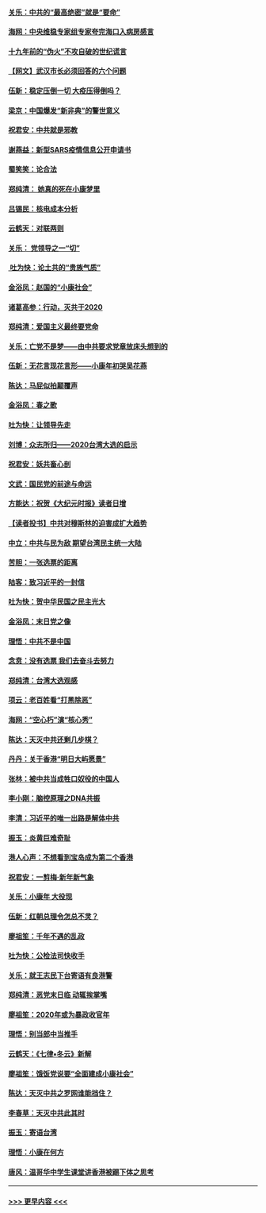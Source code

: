 #### [关乐：中共的“最高绝密”就是“要命”](../pages/nsc993/n11816946.md?t=01250955) 
#### [海网：中央维稳专家组专家夸完海口入病房感言](../pages/nsc993/n11815138.md?t=01250955) 
#### [十九年前的“伪火”不攻自破的世纪谎言](../pages/nsc993/n11813238.md?t=01250955) 
#### [【网文】武汉市长必须回答的六个问题](../pages/nsc993/n11813848.md?t=01250955) 
#### [伍新：稳定压倒一切 大疫压得倒吗？](../pages/nsc993/n11812634.md?t=01250955) 
#### [梁京：中国爆发“新非典”的警世意义](../pages/nsc993/n11812554.md?t=01250955) 
#### [祝君安：中共就是邪教](../pages/nsc993/n11812431.md?t=01250955) 
#### [谢燕益：新型SARS疫情信息公开申请书](../pages/nsc993/n11808840.md?t=01250955) 
#### [蜀笑笑：论合法](../pages/nsc993/n11808064.md?t=01250955) 
#### [郑纯清： 她真的死在小康梦里](../pages/nsc993/n11806623.md?t=01250955) 
#### [吕锡民：核电成本分析](../pages/nsc993/n11806284.md?t=01250955) 
#### [云鹤天：对联两则](../pages/nsc993/n11805957.md?t=01250955) 
#### [关乐： 党领导之一“切”](../pages/nsc993/n11804505.md?t=01250955) 
#### [ 吐为快：论土共的“贵族气质”](../pages/nsc993/n11804490.md?t=01250955) 
#### [金浴凤：赵国的“小康社会”](../pages/nsc993/n11804452.md?t=01250955) 
#### [诸葛高参：行动，灭共于2020](../pages/nsc993/n11804120.md?t=01250955) 
#### [郑纯清：爱国主义最终要党命](../pages/nsc993/n11802197.md?t=01250955) 
#### [关乐：亡党不是梦——由中共要求党章放床头想到的](../pages/nsc993/n11802156.md?t=01250955) 
#### [伍新：无花言现花言形——小康年初哭吴花燕](../pages/nsc993/n11800044.md?t=01250955) 
#### [陈达：马屁似拍颠覆声](../pages/nsc993/n11800010.md?t=01250955) 
#### [金浴凤：春之歌](../pages/nsc993/n11797687.md?t=01250955) 
#### [吐为快：让领导先走](../pages/nsc993/n11797512.md?t=01250955) 
#### [刘博：众志所归——2020台湾大选的启示](../pages/nsc993/n11796878.md?t=01250955) 
#### [祝君安：妖共畜心剖](../pages/nsc993/n11794273.md?t=01250955) 
#### [文武：国民党的前途与命运](../pages/nsc993/n11794198.md?t=01250955) 
#### [方能达：祝贺《大纪元时报》读者日增](../pages/nsc993/n11793807.md?t=01250955) 
#### [【读者投书】中共对穆斯林的迫害成扩大趋势](../pages/nsc993/n11791371.md?t=01250955) 
#### [中立：中共与民为敌 期望台湾民主统一大陆](../pages/nsc993/n11790392.md?t=01250955) 
#### [苦胆：一张选票的距离](../pages/nsc993/n11788914.md?t=01250955) 
#### [陆客：致习近平的一封信](../pages/nsc993/n11788867.md?t=01250955) 
#### [吐为快：贺中华民国之民主光大](../pages/nsc993/n11788618.md?t=01250955) 
#### [金浴凤：末日党之像](../pages/nsc993/n11787475.md?t=01250955) 
#### [理悟：中共不是中国](../pages/nsc993/n11787463.md?t=01250955) 
#### [念贲：没有选票  我们去奋斗去努力](../pages/nsc993/n11787398.md?t=01250955) 
#### [郑纯清：台湾大选观感](../pages/nsc993/n11786210.md?t=01250955) 
#### [项云：老百姓看“打黑除恶”](../pages/nsc993/n11785398.md?t=01250955) 
#### [海网：“空心朽”演“核心秀”](../pages/nsc993/n11783874.md?t=01250955) 
#### [陈达：天灭中共还剩几步棋？](../pages/nsc993/n11783719.md?t=01250955) 
#### [丹丹：关于香港“明日大屿愿景”](../pages/nsc993/n11783273.md?t=01250955) 
#### [张林：被中共当成牲口奴役的中国人](../pages/nsc993/n11782397.md?t=01250955) 
#### [李小刚：脑控原理之DNA共振](../pages/nsc993/n11780962.md?t=01250955) 
#### [李清：习近平的唯一出路是解体中共](../pages/nsc993/n11780866.md?t=01250955) 
#### [振玉：炎黄巨难奇耻](../pages/nsc993/n11779632.md?t=01250955) 
#### [港人心声：不想看到宝岛成为第二个香港](../pages/nsc993/n11778817.md?t=01250955) 
#### [祝君安：一剪梅‧新年新气象](../pages/nsc993/n11776340.md?t=01250955) 
#### [关乐：小康年 大役现](../pages/nsc993/n11774213.md?t=01250955) 
#### [伍新：红朝总理令怎总不灵？](../pages/nsc993/n11770813.md?t=01250955) 
#### [廖祖笙：千年不遇的乱政](../pages/nsc993/n11770373.md?t=01250955) 
#### [吐为快：公检法司快收手](../pages/nsc993/n11770359.md?t=01250955) 
#### [关乐：就王志民下台寄语有良港警](../pages/nsc993/n11769903.md?t=01250955) 
#### [郑纯清：恶党末日临 动辄挨掌嘴](../pages/nsc993/n11769356.md?t=01250955) 
#### [廖祖笙：2020年或为暴政收官年](../pages/nsc993/n11768216.md?t=01250955) 
#### [理悟：别当郎中当推手](../pages/nsc993/n11768243.md?t=01250955) 
#### [云鹤天：《七律▪冬云》新解](../pages/nsc993/n11768204.md?t=01250955) 
#### [廖祖笙：饿饭党说要“全面建成小康社会”](../pages/nsc993/n11767482.md?t=01250955) 
#### [陈达：天灭中共之罗网谁能挡住？](../pages/nsc993/n11767465.md?t=01250955) 
#### [李春草：天灭中共此其时](../pages/nsc993/n11767452.md?t=01250955) 
#### [振玉：寄语台湾](../pages/nsc993/n11767432.md?t=01250955) 
#### [理悟：小康在何方](../pages/nsc993/n11767394.md?t=01250955) 
#### [唐风：温哥华中学生课堂讲香港被踢下体之思考](../pages/nsc993/n11766848.md?t=01250955) 

----
#### [ >>> 更早内容 <<< ](../indexes/nsc993-earlier.md)
